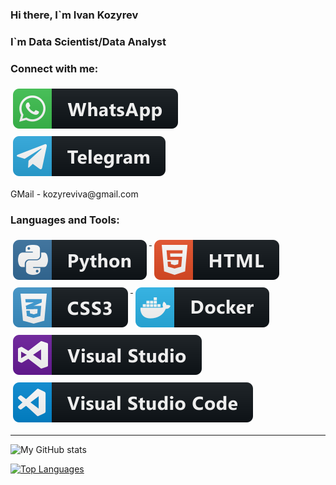 ### Hi there, I`m Ivan Kozyrev

### I`m Data Scientist/Data Analyst

### Connect with me:
<p align="left">
  </a>    <a href="https://wa.me/qr/3JYEO6UO3MMVJ1">
    <img src="svg/whatsapp.svg" alt="whatsapp" style="vertical-align:top; margin:6px 4px">
  </a>  
  </a>    <a href="https://t.me/IvanKzrv">
    <img src="svg/telegram.svg" alt="telegram" style="vertical-align:top; margin:6px 4px">
  </a>
</p>
GMail - kozyreviva@gmail.com 

### Languages and Tools:
<p align="left">
  <a href="#">
    <img src="svg/python.svg" alt="python" style="vertical-align:top; margin:6px 4px">
  </a>  
  
  <a href="#">
    <img src="svg/html.svg" alt="html" style="vertical-align:top; margin:6px 4px">
  </a>  

  <a href="#">
    <img src="svg/css3.svg" alt="css3" style="vertical-align:top; margin:6px 4px">
  </a>  

  <a href="#">
    <img src="svg/docker.svg" alt="docker" style="vertical-align:top; margin:6px 4px">
  </a> 
  
  <a href="#">
    <img src="svg/visualstudio.svg" alt="visualstudio" style="vertical-align:top; margin:6px 4px">
  </a> 

  <a href="#">
    <img src="svg/visualstudio_code.svg" alt="visualstudio_code" style="vertical-align:top; margin:6px 4px">
  </a> 
</p>

---

![My GitHub stats](https://github-readme-stats.vercel.app/api?username=kozyreviva&show_icons=true&theme=tokyonight)

[![Top Languages](https://github-readme-stats.vercel.app/api/top-langs/?username=kozyreviva)](https://github.com/anuraghazra/github-readme-stats)
